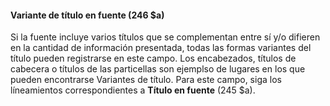 #### Variante de título en fuente (246 $a)

Si la fuente incluye varios títulos que se complementan entre sí y/o difieren en la cantidad de información presentada, todas las formas variantes del título pueden registrarse en este campo. Los encabezados, títulos de cabecera o títulos de las particellas son ejemplso de lugares en los que pueden encontrarse Variantes de título. Para este campo, siga los líneamientos correspondientes a **Título en fuente** (245 $a).